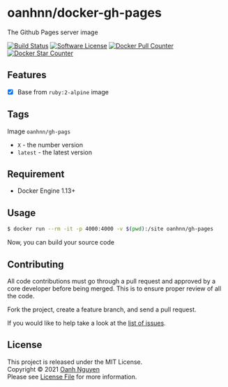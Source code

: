 # oanhnn/docker-gh-pages

The Github Pages server image

[![Build Status](https://github.com/oanhnn/docker-gh-pages/workflows/CI/badge.svg)](https://github.com/oanhnn/docker-gh-pages/actions)
[![Software License](https://img.shields.io/github/license/oanhnn/docker-gh-pages.svg)](https://github.com/oanhnn/docker-gh-pages/blob/master/LICENSE)
[![Docker Pull Counter](https://img.shields.io/docker/pulls/oanhnn/gh-pages.svg)](https://hub.docker.com/r/oanhnn/gh-pages)
[![Docker Star Counter](https://img.shields.io/docker/stars/oanhnn/gh-pages.svg)](https://hub.docker.com/r/oanhnn/gh-pages)

## Features

- [x] Base from `ruby:2-alpine` image

## Tags

Image `oanhnn/gh-pags`
 
- `X`      - the number version
- `latest` - the latest version

## Requirement
- Docker Engine 1.13+

## Usage

```bash
$ docker run --rm -it -p 4000:4000 -v $(pwd):/site oanhnn/gh-pages
```

Now, you can build your source code

## Contributing

All code contributions must go through a pull request and approved by a core developer before being merged. 
This is to ensure proper review of all the code.

Fork the project, create a feature branch, and send a pull request.

If you would like to help take a look at the [list of issues](https://github.com/oanhnn/docker-gh-pages/issues).

## License

This project is released under the MIT License.   
Copyright © 2021 [Oanh Nguyen](https://github.com/oanhnn)   
Please see [License File](https://github.com/oanhnn/docker-gh-pages/blob/master/LICENSE) for more information.
